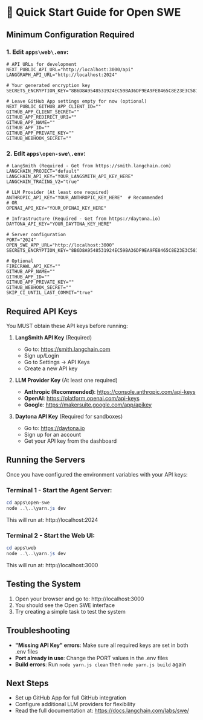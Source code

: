 # 🚀 Quick Start Guide for Open SWE

## Minimum Configuration Required

### 1. Edit `apps\web\.env`:
```env
# API URLs for development
NEXT_PUBLIC_API_URL="http://localhost:3000/api"
LANGGRAPH_API_URL="http://localhost:2024"

# Your generated encryption key
SECRETS_ENCRYPTION_KEY="8B6D8A9548531924EC59BA36DF9EA9FE8465C8E23E3C581A2E30CC05014B14A3"

# Leave GitHub App settings empty for now (optional)
NEXT_PUBLIC_GITHUB_APP_CLIENT_ID=""
GITHUB_APP_CLIENT_SECRET=""
GITHUB_APP_REDIRECT_URI=""
GITHUB_APP_NAME=""
GITHUB_APP_ID=""
GITHUB_APP_PRIVATE_KEY=""
GITHUB_WEBHOOK_SECRET=""
```

### 2. Edit `apps\open-swe\.env`:
```env
# LangSmith (Required - Get from https://smith.langchain.com)
LANGCHAIN_PROJECT="default"
LANGCHAIN_API_KEY="YOUR_LANGSMITH_API_KEY_HERE"
LANGCHAIN_TRACING_V2="true"

# LLM Provider (At least one required)
ANTHROPIC_API_KEY="YOUR_ANTHROPIC_KEY_HERE"  # Recommended
# OR
OPENAI_API_KEY="YOUR_OPENAI_KEY_HERE"

# Infrastructure (Required - Get from https://daytona.io)
DAYTONA_API_KEY="YOUR_DAYTONA_KEY_HERE"

# Server configuration
PORT="2024"
OPEN_SWE_APP_URL="http://localhost:3000"
SECRETS_ENCRYPTION_KEY="8B6D8A9548531924EC59BA36DF9EA9FE8465C8E23E3C581A2E30CC05014B14A3"

# Optional
FIRECRAWL_API_KEY=""
GITHUB_APP_NAME=""
GITHUB_APP_ID=""
GITHUB_APP_PRIVATE_KEY=""
GITHUB_WEBHOOK_SECRET=""
SKIP_CI_UNTIL_LAST_COMMIT="true"
```

## Required API Keys

You MUST obtain these API keys before running:

1. **LangSmith API Key** (Required)
   - Go to: https://smith.langchain.com
   - Sign up/Login
   - Go to Settings → API Keys
   - Create a new API key

2. **LLM Provider Key** (At least one required)
   - **Anthropic (Recommended)**: https://console.anthropic.com/api-keys
   - **OpenAI**: https://platform.openai.com/api-keys
   - **Google**: https://makersuite.google.com/app/apikey

3. **Daytona API Key** (Required for sandboxes)
   - Go to: https://daytona.io
   - Sign up for an account
   - Get your API key from the dashboard

## Running the Servers

Once you have configured the environment variables with your API keys:

### Terminal 1 - Start the Agent Server:
```powershell
cd apps\open-swe
node ..\..\yarn.js dev
```
This will run at: http://localhost:2024

### Terminal 2 - Start the Web UI:
```powershell
cd apps\web
node ..\..\yarn.js dev
```
This will run at: http://localhost:3000

## Testing the System

1. Open your browser and go to: http://localhost:3000
2. You should see the Open SWE interface
3. Try creating a simple task to test the system

## Troubleshooting

- **"Missing API Key" errors**: Make sure all required keys are set in both .env files
- **Port already in use**: Change the PORT values in the .env files
- **Build errors**: Run `node yarn.js clean` then `node yarn.js build` again

## Next Steps

- Set up GitHub App for full GitHub integration
- Configure additional LLM providers for flexibility
- Read the full documentation at: https://docs.langchain.com/labs/swe/
